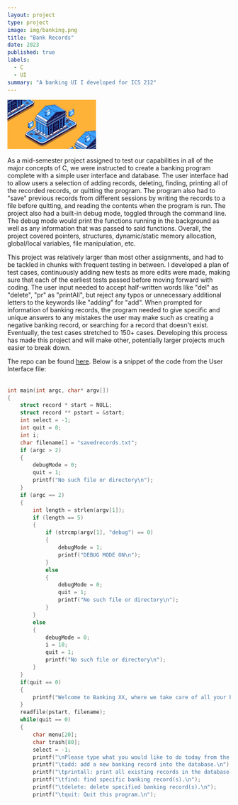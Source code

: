 ```yaml
---
layout: project
type: project
image: img/banking.png
title: "Bank Records"
date: 2023
published: true
labels:
  - C
  - UI
summary: "A banking UI I developed for ICS 212"
---
```


<img width="200px" 
     class="rounded float-start pe-4" 
     src="../img/banking2.png" >

As a mid-semester project assigned to test our capabilities in all of the major concepts of C, we were instructed to create a banking program complete with a simple user interface and database. The user interface had to allow users a selection of adding records, deleting, finding, printing all of the recorded records, or quitting the program. The program also had to "save" previous records from different sessions by writing the records to a file before quitting, and reading the contents when the program is run. The project also had a built-in debug mode, toggled through the command line. The debug mode would print the functions running in the background as well as any information that was passed to said functions. Overall, the project covered pointers, structures, dynamic/static memory allocation, global/local variables, file manipulation, etc.

This project was relatively larger than most other assignments, and had to be tackled in chunks with frequent testing in between. I developed a plan of test cases, continuously adding new tests as more edits were made, making sure that each of the earliest tests passed before moving forward with coding. The user input needed to accept half-written words like "del" as "delete", "pr" as "printAll", but reject any typos or unnecessary additional letters to the keywords like "add*ing*" for "add". When prompted for information of banking records, the program needed to give specific and unique answers to any mistakes the user may make such as creating a negative banking record, or searching for a record that doesn't exist. Eventually, the test cases stretched to 150+ cases. Developing this process has made this project and will make other, potentially larger projects much easier to break down.

The repo can be found [here](https://github.com/ehsuGit/Project1Bank). Below is a snippet of the code from the User Interface file:

```C

int main(int argc, char* argv[])
{
    struct record * start = NULL;
    struct record ** pstart = &start;
    int select = -1;
    int quit = 0;
    int i;
    char filename[] = "savedrecords.txt";
    if (argc > 2)
    {
        debugMode = 0;
        quit = 1;
        printf("No such file or directory\n");
    }
    if (argc == 2)
    {
        int length = strlen(argv[1]);
        if (length == 5)
        {
            if (strcmp(argv[1], "debug") == 0)
            {
                debugMode = 1;
                printf("DEBUG MODE ON\n");
            }
            else
            {
                debugMode = 0;
                quit = 1;
                printf("No such file or directory\n");
            }
        }   
        else
        {
            debugMode = 0;
            i = 10;
            quit = 1;
            printf("No such file or directory\n");
        }
    }
    if(quit == 0)
    {
        printf("Welcome to Banking XX, where we take care of all your banker needs :)\n");
    }
    readfile(pstart, filename);
    while(quit == 0)
    {
        char menu[20];
        char trash[80];
        select = -1;
        printf("\nPlease type what you would like to do today from the options below.\n");
        printf("\tadd: add a new banking record into the database.\n");
        printf("\tprintall: print all existing records in the database.\n");
        printf("\tfind: find specific banking record(s).\n");
        printf("\tdelete: delete specified banking record(s).\n");
        printf("\tquit: Quit this program.\n");
```
